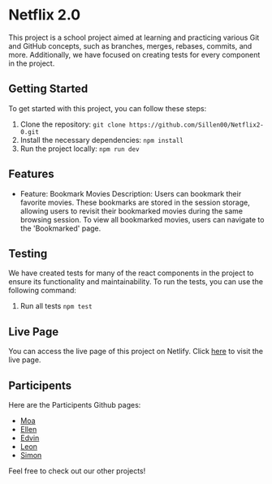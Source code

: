 # Netflix 2.0

This project is a school project aimed at learning and practicing various Git and GitHub concepts, such as branches, merges, rebases, commits, and more. Additionally, we have focused on creating tests for every component in the project.

## Getting Started

To get started with this project, you can follow these steps:

1. Clone the repository: `git clone https://github.com/Sillen00/Netflix2-0.git`
2. Install the necessary dependencies: `npm install`
3. Run the project locally: `npm run dev`

## Features

- Feature: Bookmark Movies
  Description: Users can bookmark their favorite movies. These bookmarks are stored in the session storage, allowing users to revisit their bookmarked movies during the same browsing session. To view all bookmarked movies, users can navigate to the 'Bookmarked' page.

## Testing

We have created tests for many of the react components in the project to ensure its functionality and maintainability. To run the tests, you can use the following command:

1. Run all tests `npm test`

## Live Page

You can access the live page of this project on Netlify. Click [here](https://netflix2dot0.netlify.app/) to visit the live page.

## Participents

Here are the Participents Github pages:

- [Moa](https://github.com/moamoa07)
- [Ellen](https://github.com/ellensofia)
- [Edvin](https://github.com/Edvindjulic)
- [Leon](https://github.com/leonbjorklund)
- [Simon](https://github.com/Sillen00)

Feel free to check out our other projects!
